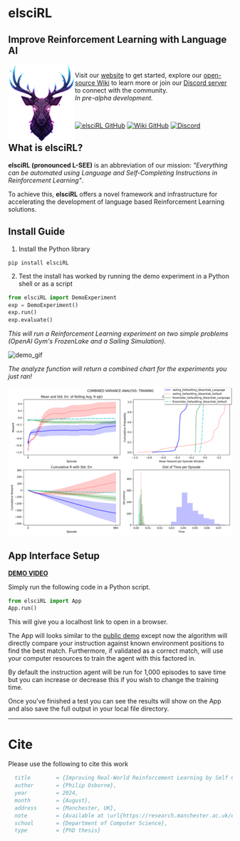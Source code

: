 # elsciRL
## Improve Reinforcement Learning with Language AI

<a href="https://elsci.org"><img src="https://raw.githubusercontent.com/pdfosborne/elsciRL-Wiki/refs/heads/main/Resources/images/elsciRL_logo_stag_transparent_cropped_fix.png" align="left" height="175" width="150" ></a> 

<div align="left">
  <br>
  Visit our <a href="https://elsci.org">website</a> to get started, explore our <a href="https://github.com/pdfosborne/elsciRL-Wiki">open-source Wiki</a> to learn more or join our <a href="https://discord.gg/GgaqcrYCxt">Discord server</a> to connect with the community.
  <br>
  <i>In pre-alpha development.</i>
  <p>  </p>
</div>

<div align="left">  
  <br>

  <a href="https://github.com/pdfosborne/elsciRL">![elsciRL GitHub](https://img.shields.io/github/stars/pdfosborne/elsciRL?style=for-the-badge&logo=github&label=elsciRL&link=https%3A%2F%2Fgithub.com%2Fpdfosborne%2FelsciRL)</a>
  <a href="https://github.com/pdfosborne/elsciRL-Wiki">![Wiki GitHub](https://img.shields.io/github/stars/pdfosborne/elsciRL-Wiki?style=for-the-badge&logo=github&label=elsciRL-Wiki&link=https%3A%2F%2Fgithub.com%2Fpdfosborne%2FelsciRL-Wiki)</a>
  <a href="https://discord.gg/GgaqcrYCxt">![Discord](https://img.shields.io/discord/1310579689315893248?style=for-the-badge&logo=discord&label=Discord&link=https%3A%2F%2Fdiscord.com%2Fchannels%2F1184202186469683200%2F1184202186998173878)</a>

</div>

## What is elsciRL?

**elsciRL (pronounced L-SEE)** is an abbreviation of our mission: *"Everything can be automated using Language and Self-Completing Instructions in Reinforcement Learning"*.

To achieve this, **elsciRL** offers a novel framework and infrastructure for accelerating the development of language based Reinforcement Learning solutions.

## Install Guide

1. Install the Python library
```
pip install elsciRL
```
2. Test the install has worked by running the demo experiment in a Python shell or as a script
```python
from elsciRL import DemoExperiment
exp = DemoExperiment()
exp.run()
exp.evaluate()
``` 
*This will run a Reinforcement Learning experiment on two simple problems (OpenAI Gym's FrozenLake and a Sailing Simulation).*

![demo\_gif](https://raw.githubusercontent.com/pdfosborne/elsciRL-Wiki/refs/heads/main/Documentation/I%20-%20Introduction/attachments/elsciRL_demo_short.gif)

*The analyze function will return a combined chart for the experiments you just ran!*

![variance\_comparison\_TRAINING](https://raw.githubusercontent.com/pdfosborne/elsciRL-Wiki/refs/heads/main/Documentation/I%20-%20Introduction/attachments/variance_comparison_TRAINING.png)

## App Interface Setup

[**DEMO VIDEO**](https://www.youtube.com/embed/JbPtl7Sk49Y)

Simply run the following code in a Python script.

```python
from elsciRL import App
App.run()
```

This will give you a localhost link to open in a browser. 

The App will looks similar to the [public demo](https://osbornep.pythonanywhere.com/) except now the algorithm will directly compare your instruction against known environment positions to find the best match. Furthermore, if validated as a correct match, will use your computer resources to train the agent with this factored in.

By default the instruction agent will be run for 1,000 episodes to save time but you can increase or decrease this if you wish to change the training time.

Once you've finished a test you can see the results will show on the App and also save the full output in your local file directory.

---

# Cite

Please use the following to cite this work

```bibtex
  title        = {Improving Real-World Reinforcement Learning by Self Completing Human Instructions on Rule Defined Language},  
  author       = {Philip Osborne},  
  year         = 2024,  
  month        = {August},  
  address      = {Manchester, UK},  
  note         = {Available at \url{https://research.manchester.ac.uk/en/studentTheses/improving-real-world-reinforcement-learning-by-self-completing-hu}},  
  school       = {Department of Computer Science},  
  type         = {PhD thesis}
```

